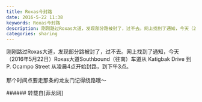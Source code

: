 ```yaml
---
title: Roxas今封路
date: 2016-5-22 11:38
keywords: Roxas今封路
description: 刚刚路过Roxas大道，发现部分路被封了，过不去。网上找到了通知，今天（2016年5月22日）Roxas大道Southbound（往南）车道从 Katigbak Drive 到 P. Ocampo Street 从凌晨4点开始封路，到下午3点。那个时间点要走那条的龙友门记得绕路哦～
categories: sharing
---
```

<td class="t_f" id="postmessage_336129">

刚刚路过Roxas大道，发现部分路被封了，过不去。网上找到了通知，今天（2016年5月22日）Roxas大道Southbound（往南）车道从 Katigbak Drive 到 P. Ocampo Street 从凌晨4点开始封路，到下午3点。<br/>
<br/>
那个时间点要走那条的龙友门记得绕路哦～<br/>
<img alt="" border="0" class="zoom" data-cf-modified-61f3d56e0b128a2bdb3077ce-="" file="http://www.flw.ph/data/appbyme/upload/image/201605/22/y1Li3fxsl4Je.jpg" id="aimg_NUp7v" lazyloadthumb="1" onclick="" onmouseover="" src="http://www.flw.ph/data/appbyme/upload/image/201605/22/y1Li3fxsl4Je.jpg"/><br/>
</td>
###### 转载自[菲龙网]